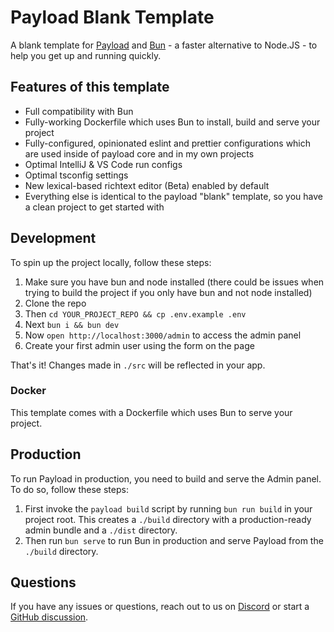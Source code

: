 # Payload Blank Template

A blank template for [Payload](https://github.com/payloadcms/payload) and [Bun](https://bun.sh/) - a faster alternative to Node.JS - to help you get up and running quickly.

## Features of this template

- Full compatibility with Bun
- Fully-working Dockerfile which uses Bun to install, build and serve your project
- Fully-configured, opinionated eslint and prettier configurations which are used inside of payload core and in my own projects
- Optimal IntelliJ & VS Code run configs
- Optimal tsconfig settings
- New lexical-based richtext editor (Beta) enabled by default
- Everything else is identical to the payload "blank" template, so you have a clean project to get started with

## Development

To spin up the project locally, follow these steps:

1. Make sure you have bun and node installed (there could be issues when trying to build the project if you only have bun and not node installed)
2. Clone the repo
1. Then `cd YOUR_PROJECT_REPO && cp .env.example .env`
1. Next `bun i && bun dev`
1. Now `open http://localhost:3000/admin` to access the admin panel
1. Create your first admin user using the form on the page

That's it! Changes made in `./src` will be reflected in your app.

### Docker

This template comes with a Dockerfile which uses Bun to serve your project.

## Production

To run Payload in production, you need to build and serve the Admin panel. To do so, follow these steps:

1. First invoke the `payload build` script by running `bun run build` in your project root. This creates a `./build` directory with a production-ready admin bundle and a `./dist` directory.
1. Then run `bun serve` to run Bun in production and serve Payload from the `./build` directory.

## Questions

If you have any issues or questions, reach out to us on [Discord](https://discord.com/invite/payload) or start a [GitHub discussion](https://github.com/payloadcms/payload/discussions).
